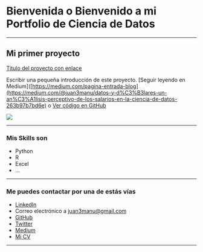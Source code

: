 # Bienvenida o Bienvenido a mi Portfolio de Ciencia de Datos

---

## Mi primer proyecto
[Titulo del proyecto con enlace](https://medium.com/pagina-entrada-blog)

Escribir una pequeña introducción de este proyecto. [Seguir leyendo en Medium]([https://medium.com/pagina-entrada-blog](https://medium.com/@juan3manu/datos-y-d%C3%B3lares-un-an%C3%A1lisis-perceptivo-de-los-salarios-en-la-ciencia-de-datos-263b97b7bd6e) o [Ver código en GitHub]([https://github.com/tu-repo](https://github.com/JuanMCP/proyecto-portafolio/tree/main/data))

[<img src="images/dummy_thumbnail.jpg?raw=true"/>](https://medium.com/pagina-entrada-blog)

---

### Mis Skills son

- Python
- R
- Excel
- ...

---

### Me puedes contactar por una de estás vías

- [LinkedIn](https://www.linkedin.com/in/juanmcp)
- Correo electrónico a <juan3manu@gmail.com>
- [GitHub](https://github.com/tu-github/)
- [Twitter](https://twitter.com/tu-twitter)
- [Medium](https://medium.com/@juan3manu)
- [Mi CV](/pdf/plantilla-curriculum-blanco.pdf)

---
